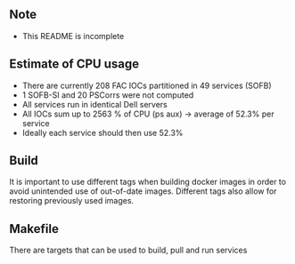 ## Note

* This README is incomplete

## Estimate of CPU usage

* There are currently 208 FAC IOCs partitioned in 49 services (SOFB)
* 1 SOFB-SI and 20 PSCorrs were not computed 
* All services run in identical Dell servers
* All IOCs sum up to 2563 % of CPU (ps aux) -> average of 52.3% per service
* Ideally each service should then use 52.3%

## Build
It is important to use different tags when building docker images in order to avoid unintended use of out-of-date images. Different tags also allow for restoring previously used images.


## Makefile
There are targets that can be used to build, pull and run services

